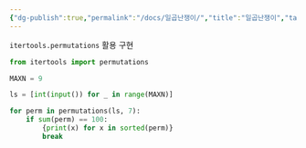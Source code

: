 ```yaml
---
{"dg-publish":true,"permalink":"/docs/일곱난쟁이/","title":"일곱난쟁이","tags":["algorithm"]}
---
```




`itertools.permutations` 활용 구현

```python
from itertools import permutations

MAXN = 9

ls = [int(input()) for _ in range(MAXN)]

for perm in permutations(ls, 7):
    if sum(perm) == 100:
        {print(x) for x in sorted(perm)}
        break
```
